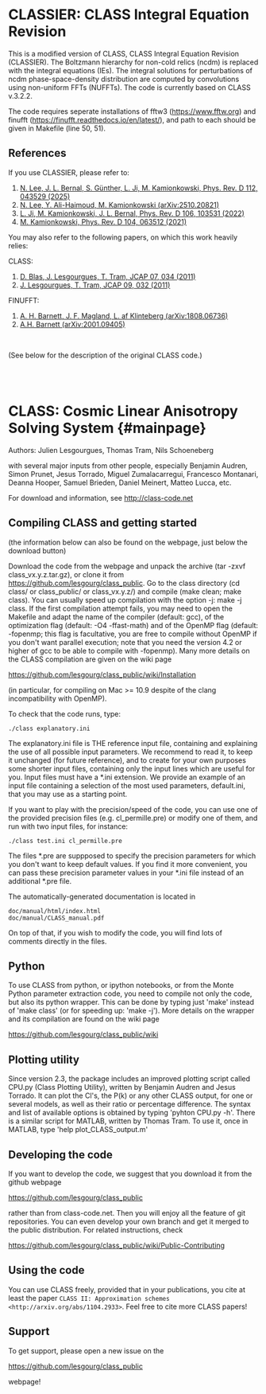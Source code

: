 # CLASSIER: CLASS Integral Equation Revision 

This is a modified version of CLASS, CLASS Integral Equation Revision (CLASSIER). The Boltzmann hierarchy for non-cold relics (ncdm) is replaced with the integral equations (IEs). The integral solutions for perturbations of ncdm phase-space-density distribution are computed by convolutions using non-uniform FFTs (NUFFTs). The code is currently based on CLASS v.3.2.2.

The code requires seperate installations of fftw3 (https://www.fftw.org) and finufft (https://finufft.readthedocs.io/en/latest/), and path to each should be given in Makefile (line 50, 51).

## References

If you use CLASSIER, please refer to:

1. [N. Lee, J. L. Bernal, S. Günther, L. Ji, M. Kamionkowski, Phys. Rev. D 112, 043529 (2025)](https://journals.aps.org/prd/abstract/10.1103/fs6c-zbzf)
2. [N. Lee, Y. Ali-Haimoud, M. Kamionkowski (arXiv:2510.20821)](https://arxiv.org/abs/2510.20821)
3. [L. Ji, M. Kamionkowski, J. L. Bernal, Phys. Rev. D 106, 103531 (2022)](https://journals.aps.org/prd/abstract/10.1103/PhysRevD.106.103531)
4. [M. Kamionkowski, Phys. Rev. D 104, 063512 (2021)](https://journals.aps.org/prd/abstract/10.1103/PhysRevD.104.063512)

You may also refer to the following papers, on which this work heavily relies:

CLASS:
1. [D. Blas, J. Lesgourgues, T. Tram, JCAP 07, 034 (2011)](https://iopscience.iop.org/article/10.1088/1475-7516/2011/07/034)
2. [J. Lesgourgues, T. Tram, JCAP 09, 032 (2011)](https://iopscience.iop.org/article/10.1088/1475-7516/2011/09/032)

FINUFFT:
1. [A. H. Barnett, J. F. Magland, L. af Klinteberg (arXiv:1808.06736)](https://arxiv.org/abs/1808.06736)
2. [A.H. Barnett (arXiv:2001.09405)](https://arxiv.org/abs/2001.09405)

<br />

(See below for the description of the original CLASS code.)

<br />
<br />

CLASS: Cosmic Linear Anisotropy Solving System  {#mainpage}
==============================================

Authors: Julien Lesgourgues, Thomas Tram, Nils Schoeneberg

with several major inputs from other people, especially Benjamin
Audren, Simon Prunet, Jesus Torrado, Miguel Zumalacarregui, Francesco
Montanari, Deanna Hooper, Samuel Brieden, Daniel Meinert, Matteo Lucca, etc.

For download and information, see http://class-code.net


Compiling CLASS and getting started
-----------------------------------

(the information below can also be found on the webpage, just below
the download button)

Download the code from the webpage and unpack the archive (tar -zxvf
class_vx.y.z.tar.gz), or clone it from
https://github.com/lesgourg/class_public. Go to the class directory
(cd class/ or class_public/ or class_vx.y.z/) and compile (make clean;
make class). You can usually speed up compilation with the option -j:
make -j class. If the first compilation attempt fails, you may need to
open the Makefile and adapt the name of the compiler (default: gcc),
of the optimization flag (default: -O4 -ffast-math) and of the OpenMP
flag (default: -fopenmp; this flag is facultative, you are free to
compile without OpenMP if you don't want parallel execution; note that
you need the version 4.2 or higher of gcc to be able to compile with
-fopenmp). Many more details on the CLASS compilation are given on the
wiki page

https://github.com/lesgourg/class_public/wiki/Installation

(in particular, for compiling on Mac >= 10.9 despite of the clang
incompatibility with OpenMP).

To check that the code runs, type:

    ./class explanatory.ini

The explanatory.ini file is THE reference input file, containing and
explaining the use of all possible input parameters. We recommend to
read it, to keep it unchanged (for future reference), and to create
for your own purposes some shorter input files, containing only the
input lines which are useful for you. Input files must have a *.ini
extension. We provide an example of an input file containing a
selection of the most used parameters, default.ini, that you may use as a
starting point.

If you want to play with the precision/speed of the code, you can use
one of the provided precision files (e.g. cl_permille.pre) or modify
one of them, and run with two input files, for instance:

    ./class test.ini cl_permille.pre

The files *.pre are suppposed to specify the precision parameters for
which you don't want to keep default values. If you find it more
convenient, you can pass these precision parameter values in your *.ini
file instead of an additional *.pre file.

The automatically-generated documentation is located in

    doc/manual/html/index.html
    doc/manual/CLASS_manual.pdf

On top of that, if you wish to modify the code, you will find lots of
comments directly in the files.

Python
------

To use CLASS from python, or ipython notebooks, or from the Monte
Python parameter extraction code, you need to compile not only the
code, but also its python wrapper. This can be done by typing just
'make' instead of 'make class' (or for speeding up: 'make -j'). More
details on the wrapper and its compilation are found on the wiki page

https://github.com/lesgourg/class_public/wiki

Plotting utility
----------------

Since version 2.3, the package includes an improved plotting script
called CPU.py (Class Plotting Utility), written by Benjamin Audren and
Jesus Torrado. It can plot the Cl's, the P(k) or any other CLASS
output, for one or several models, as well as their ratio or percentage
difference. The syntax and list of available options is obtained by
typing 'pyhton CPU.py -h'. There is a similar script for MATLAB,
written by Thomas Tram. To use it, once in MATLAB, type 'help
plot_CLASS_output.m'

Developing the code
--------------------

If you want to develop the code, we suggest that you download it from
the github webpage

https://github.com/lesgourg/class_public

rather than from class-code.net. Then you will enjoy all the feature
of git repositories. You can even develop your own branch and get it
merged to the public distribution. For related instructions, check

https://github.com/lesgourg/class_public/wiki/Public-Contributing

Using the code
--------------

You can use CLASS freely, provided that in your publications, you cite
at least the paper `CLASS II: Approximation schemes <http://arxiv.org/abs/1104.2933>`. Feel free to cite more CLASS papers!

Support
-------

To get support, please open a new issue on the

https://github.com/lesgourg/class_public

webpage!

